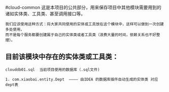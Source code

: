 #cloud-common
    这是本项目的公共部分，用来保存项目中其他模块需要用到的诸如实体类、工具类、甚至调用接口等。
    
    我们应该使用这种方式：将大家共同使用的实体或工具放在这个模块中，这样可以做到一次创建多处使用，
    而不是每个服务都要创建属于自己的实体类或者工具类（浪费大量的时间，依赖关系也不好整理）。
    
## 目前该模块中存在的实体类或工具类：
    clouddb01.sql  当前项目使用的数据库（.sql文件)
    
    1. com.xiaobai.entity.Dept  ———— 由IDEA 的数据库插件自动生成的实体类 对应dept表